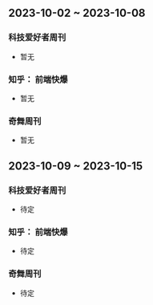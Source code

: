 ## 2023-10-02 ~ 2023-10-08
### 科技爱好者周刊
* 暂无
### 知乎： 前端快爆
* 暂无
### 奇舞周刊
* 暂无


## 2023-10-09 ~ 2023-10-15
### 科技爱好者周刊
* 待定
### 知乎： 前端快爆
* 待定
### 奇舞周刊
* 待定
